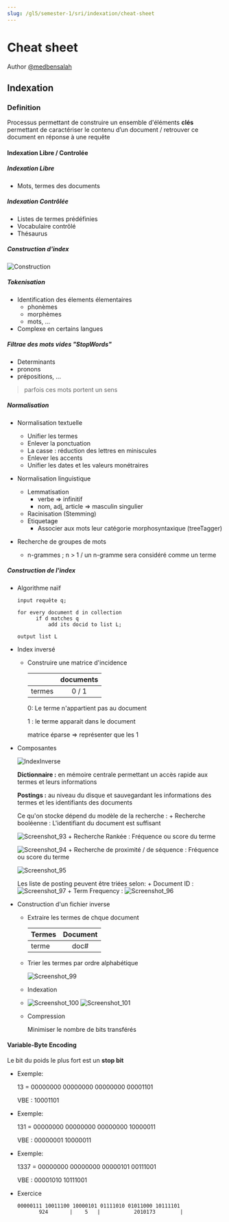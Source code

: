```yaml
---
slug: /gl5/semester-1/sri/indexation/cheat-sheet
---
```


# Cheat sheet

Author [@medbensalah](https://github.com/medbensalah)

## Indexation

### Definition

Processus permettant de construire un ensemble d'éléments
**clés** permettant de caractériser le contenu d’un
document / retrouver ce document en réponse à une requête

#### Indexation Libre / Controlée

##### Indexation Libre

- Mots, termes des documents

##### Indexation Contrôlée

- Listes de termes prédéfinies
- Vocabulaire contrôlé
- Thésaurus

##### Construction d'index

![Construction](assets/Construction.png)

##### Tokenisation

- Identification des élements élementaires
  - phonèmes
  - morphèmes
  - mots, ...
- Complexe en certains langues

##### Filtrae des mots vides "StopWords"

- Determinants
- pronons
- prépositions, ...

> parfois ces mots portent un sens

##### Normalisation

- Normalisation textuelle
  - Unifier les termes
  - Enlever la ponctuation
  - La casse : réduction des lettres en miniscules
  - Enlever les accents
  - Unifier les dates et les valeurs monétraires
- Normalisation linguistique

  - Lemmatisation
    - verbe => infinitif
    - nom, adj, article => masculin singulier
  - Racinisation (Stemming)
  - Etiquetage
    - Associer aux mots leur catégorie morphosyntaxique (treeTagger)

- Recherche de groupes de mots
  - n-grammes ; n > 1 / un n-gramme sera considéré comme un terme

##### Construction de l'index

- Algorithme naïf

  ```Algorithhm
  input requête q;

  for every document d in collection
        if d matches q
            add its docid to list L;

  output list L
  ```

- Index inversé

  - Construire une matrice d'incidence

    |        | documents |
    | ------ | :-------: |
    | termes |   0 / 1   |

    0: Le terme n'appartient pas au document

    1 : le terme apparait dans le document

    matrice éparse => représenter que les 1

- Composantes

  ![IndexInverse](assets/IndexInverse.png)

  **Dictionnaire :** en mémoire centrale permettant un accès rapide
  aux termes et leurs informations

  **Postings :** au niveau du disque et sauvegardant les
  informations des termes et les identifiants des documents

  Ce qu'on stocke dépend du modèle de la recherche : + Recherche booléenne : L'identifiant du document est suffisant

  ![Screenshot_93](assets/Screenshot_93.png) + Recherche Rankée : Fréquence ou score du terme

  ![Screenshot_94](assets/Screenshot_94.png) + Recherche de proximité / de séquence : Fréquence ou score du terme

  ![Screenshot_95](assets/Screenshot_95.png)

  Les liste de posting peuvent être triées selon: + Document ID : ![Screenshot_97](assets/Screenshot_97.png) + Term Frequency : ![Screenshot_96](assets/Screenshot_96.png)

- Construction d'un fichier inverse

  - Extraire les termes de chque document

    | Termes | Document |
    | ------ | :------: |
    | terme  |   doc#   |

  - Trier les termes par ordre alphabétique

    ![Screenshot_99](assets/Screenshot_99.png)

  - Indexation

  - ![Screenshot_100](assets/Screenshot_100.png) ![Screenshot_101](assets/Screenshot_101.png)
  - Compression

    Minimiser le nombre de bits transférés

#### Variable-Byte Encoding

Le bit du poids le plus fort est un **stop bit**

- Exemple:
  
  13 = 00000000 00000000 00000000 00001101

  VBE : 10001101

- Exemple:
  
  131 = 00000000 00000000 00000000 10000011

  VBE : 00000001 10000011
- Exemple:
  
  1337 = 00000000 00000000 00000101 00111001

  VBE : 00001010 10111001

- Exercice

  ```Algorithm
  00000111 10011100 10000101 01111010 01011000 10111101
         924       |    5   |           2010173        |
  ```
